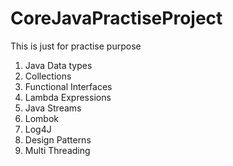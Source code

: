# CoreJavaPractiseProject

This is just for practise purpose

1. Java Data types
2. Collections
3. Functional Interfaces
4. Lambda Expressions
5. Java Streams
6. Lombok
7. Log4J
8. Design Patterns
9. Multi Threading